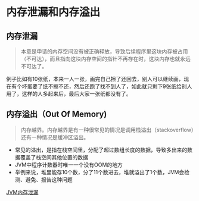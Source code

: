 # 内存泄漏和内存溢出

## 内存泄漏

> 本意是申请的内存空间没有被正确释放，导致后续程序里这块内存被占用（不可达），而且指向这块内存空间的指针不再存在时，这块内存也就永远不可达了。

例子比如有10张纸，本来一人一张，画完自己擦了还回去，别人可以继续画，现在有个坏蛋要了纸不擦不还，然后还跑了找不到人了，如此就只剩下9张纸给别人用了，这样的人多起来后，最后大家一张纸都没有了。

## 内存溢出（Out Of Memory)

> 内存越界。内存越界是有一种很常见的情况是调用栈溢出（stackoverflow）还有一种情况是缓冲区溢出。

+ 常见的溢出，是指在栈空间里，分配了超过数组长度的数据，导致多出来的数据覆盖了栈空间其他位置的数据
+ JVM中程序计数器时唯一一个没有OOM的地方
+ 举例来说，堆里能存10个数，分了11个数进去，堆就溢出了1个数，JVM会检测、避免、报告这种问题

[JVM内存泄漏](file:D:\个人文件\studyStore\java\Java虚拟机(JVM).xmind)